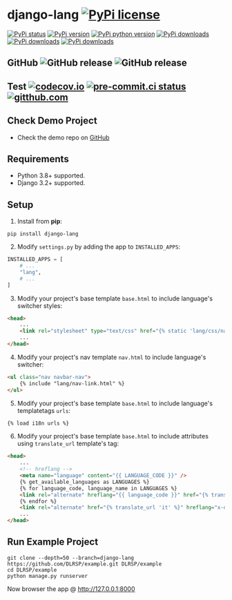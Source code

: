 # django-lang [![PyPi license](https://img.shields.io/pypi/l/django-lang.svg)](https://pypi.python.org/pypi/django-lang)

[![PyPi status](https://img.shields.io/pypi/status/django-lang.svg)](https://pypi.python.org/pypi/django-lang)
[![PyPi version](https://img.shields.io/pypi/v/django-lang.svg)](https://pypi.python.org/pypi/django-lang)
[![PyPi python version](https://img.shields.io/pypi/pyversions/django-lang.svg)](https://pypi.python.org/pypi/django-lang)
[![PyPi downloads](https://img.shields.io/pypi/dm/django-lang.svg)](https://pypi.python.org/pypi/django-lang)
[![PyPi downloads](https://img.shields.io/pypi/dw/django-lang.svg)](https://pypi.python.org/pypi/django-lang)
[![PyPi downloads](https://img.shields.io/pypi/dd/django-lang.svg)](https://pypi.python.org/pypi/django-lang)

## GitHub ![GitHub release](https://img.shields.io/github/tag/DLRSP/django-lang.svg) ![GitHub release](https://img.shields.io/github/release/DLRSP/django-lang.svg)

## Test [![codecov.io](https://codecov.io/github/DLRSP/django-lang/coverage.svg?branch=main)](https://codecov.io/github/DLRSP/django-lang?branch=main) [![pre-commit.ci status](https://results.pre-commit.ci/badge/github/DLRSP/django-lang/main.svg)](https://results.pre-commit.ci/latest/github/DLRSP/django-lang/main) [![gitthub.com](https://github.com/DLRSP/django-lang/actions/workflows/ci.yaml/badge.svg)](https://github.com/DLRSP/django-lang/actions/workflows/ci.yaml)

## Check Demo Project
* Check the demo repo on [GitHub](https://github.com/DLRSP/example/tree/django-lang)

## Requirements
-   Python 3.8+ supported.
-   Django 3.2+ supported.

## Setup
1. Install from **pip**:
```shell
pip install django-lang
```
2. Modify `settings.py` by adding the app to `INSTALLED_APPS`:
```python
INSTALLED_APPS = [
    # ...
    "lang",
    # ...
]
```
3. Modify your project's base template `base.html` to include language's switcher styles:
```html
<head>
    ...
    <link rel="stylesheet" type="text/css" href="{% static 'lang/css/nav-link.css' %}">
    ...
</head>
```
4. Modify your project's nav template `nav.html` to include language's switcher:
```html
<ul class="nav navbar-nav">
    {% include "lang/nav-link.html" %}
</ul>
```
5. Modify your project's base template `base.html` to include language's templatetags `urls`:
```html
{% load i18n urls %}
```
6. Modify your project's base template `base.html` to include attributes using `translate_url` template's tag:
```html
<head>
    ...
    <!-- hreflang -->
    <meta name="language" content="{{ LANGUAGE_CODE }}" />
    {% get_available_languages as LANGUAGES %}
    {% for language_code, language_name in LANGUAGES %}
    <link rel="alternate" hreflang="{{ language_code }}" href="{% translate_url language_code %}" />
    {% endfor %}
    <link rel="alternate" href="{% translate_url 'it' %}" hreflang="x-default" />
    ...
</head>
```

## Run Example Project

```shell
git clone --depth=50 --branch=django-lang https://github.com/DLRSP/example.git DLRSP/example
cd DLRSP/example
python manage.py runserver
```

Now browser the app @ http://127.0.0.1:8000
